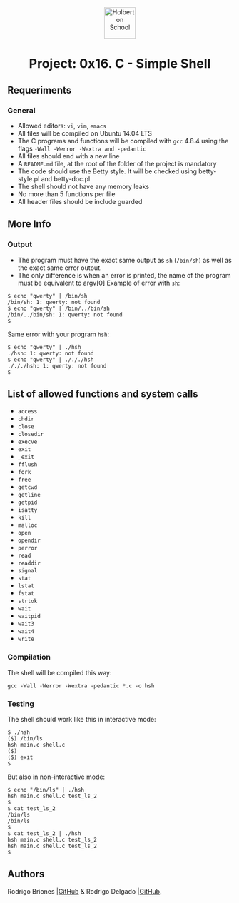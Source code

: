 <div align=center>
    <img style="height:70px;text-align:center" src="https://dl.dropboxusercontent.com/s/bfcg5nzqunl9q6c/Holberton.png?dl=0" alt="Holberton School"/>
    <h1 align="center">Project: 0x16. C - Simple Shell</h1>
</div>

## Requeriments
### General
- Allowed editors: `vi`, `vim`, `emacs`
- All files will be compiled on Ubuntu 14.04 LTS
- The C programs and functions will be compiled with `gcc` 4.8.4 using the flags `-Wall -Werror -Wextra and -pedantic`
- All files should end with a new line
- A `README.md` file, at the root of the folder of the project is mandatory
- The code should use the Betty style. It will be checked using betty-style.pl and betty-doc.pl
- The shell should not have any memory leaks
- No more than 5 functions per file
- All header files should be include guarded

## More Info
### Output
- The program must have the exact same output as `sh` (`/bin/sh`) as well as the exact same error output.
- The only difference is when an error is printed, the name of the program must be equivalent to argv[0]
Example of error with `sh`:
```
$ echo "qwerty" | /bin/sh
/bin/sh: 1: qwerty: not found
$ echo "qwerty" | /bin/../bin/sh
/bin/../bin/sh: 1: qwerty: not found
$
```
Same error with your program `hsh`:
```
$ echo "qwerty" | ./hsh
./hsh: 1: qwerty: not found
$ echo "qwerty" | ./././hsh
./././hsh: 1: qwerty: not found
$
```

## List of allowed functions and system calls
- `access`
- `chdir`
- `close`
- `closedir`
- `execve`
- `exit`
- `_exit`
- `fflush`
- `fork`
- `free`
- `getcwd`
- `getline`
- `getpid`
- `isatty`
- `kill`
- `malloc`
- `open`
- `opendir`
- `perror`
- `read`
- `readdir`
- `signal`
- `stat`
- `lstat`
- `fstat`
- `strtok`
- `wait`
- `waitpid`
- `wait3`
- `wait4`
- `write`

### Compilation
The shell will be compiled this way:
```
gcc -Wall -Werror -Wextra -pedantic *.c -o hsh
```

### Testing
The shell should work like this in interactive mode:
```
$ ./hsh
($) /bin/ls
hsh main.c shell.c
($)
($) exit
$
```

But also in non-interactive mode:
```
$ echo "/bin/ls" | ./hsh
hsh main.c shell.c test_ls_2
$
$ cat test_ls_2
/bin/ls
/bin/ls
$
$ cat test_ls_2 | ./hsh
hsh main.c shell.c test_ls_2
hsh main.c shell.c test_ls_2
$
```

## Authors
Rodrigo Briones |[GitHub](https://github.com/rrrorrigo) & Rodrigo Delgado |[GitHub](https://github.com/Ro8s).